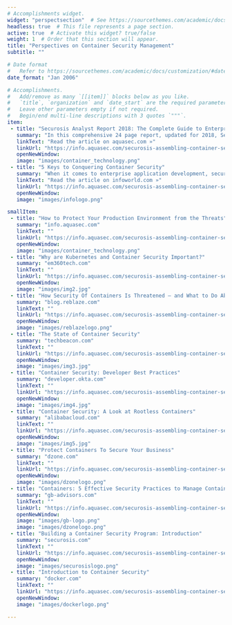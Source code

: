 ```yaml
---
# Accomplishments widget.
widget: "perspectsection"  # See https://sourcethemes.com/academic/docs/page-builder/
headless: true  # This file represents a page section.
active: true  # Activate this widget? true/false
weight: 1  # Order that this section will appear.
title: "Perspectives on Container Security Management"
subtitle: ""

# Date format
#   Refer to https://sourcethemes.com/academic/docs/customization/#date-format
date_format: "Jan 2006"

# Accomplishments.
#   Add/remove as many `[[item]]` blocks below as you like.
#   `title`, `organization` and `date_start` are the required parameters.
#   Leave other parameters empty if not required.
#   Begin/end multi-line descriptions with 3 quotes `"""`.
item:
 - title: "Securosis Analyst Report 2018: The Complete Guide to Enterprise Container Security"
   summary: "In this comprehensive 24 page report, updated for 2018, Securosis provide a complete overview of the security implications of using containers and actionable insights for implementing best practices."
   linkText: "Read the article on aquasec.com »"
   linkUrl: "https://info.aquasec.com/securosis-assembling-container-security-program"
   openNewWindow: 
   image: "images/container_technology.png"
 - title: "5 Keys to Conquering Container Security"
   summary: "When it comes to enterprise application development, security is still an afterthought, coming in right before a release is deployed. The rapid adoption of software containers presents a rare opportunity for security to move upstream and become integrated early on and throughout the software delivery pipeline."
   linkText: "Read the article on infoworld.com »"
   linkUrl: "https://info.aquasec.com/securosis-assembling-container-security-program"
   openNewWindow: 
   image: "images/infologo.png"

smallItem: 
 - title: "How to Protect Your Production Environment from the Threats"
   summary: "info.aquasec.com"
   linkText: ""
   linkUrl: "https://info.aquasec.com/securosis-assembling-container-security-program"
   openNewWindow: 
   image: "images/container_technology.png"
 - title: "Why are Kubernetes and Container Security Important?"
   summary: "em360tech.com"
   linkText: ""
   linkUrl: "https://info.aquasec.com/securosis-assembling-container-security-program"
   openNewWindow: 
   image: "images/img2.jpg"
 - title: "How Security Of Containers Is Threatened — and What to Do About It"
   summary: "blog.reblaze.com"
   linkText: ""
   linkUrl: "https://info.aquasec.com/securosis-assembling-container-security-program"
   openNewWindow: 
   image: "images/reblazelogo.png"
 - title: "The State of Container Security"
   summary: "techbeacon.com"
   linkText: ""
   linkUrl: "https://info.aquasec.com/securosis-assembling-container-security-program"
   openNewWindow: 
   image: "images/img3.jpg"
 - title: "Container Security: Developer Best Practices"
   summary: "developer.okta.com"
   linkText: ""
   linkUrl: "https://info.aquasec.com/securosis-assembling-container-security-program"
   openNewWindow: 
   image: "images/img4.jpg"
 - title: "Container Security: A Look at Rootless Containers"
   summary: "alibabacloud.com"
   linkText: ""
   linkUrl: "https://info.aquasec.com/securosis-assembling-container-security-program"
   openNewWindow: 
   image: "images/img5.jpg"
 - title: "Protect Containers To Secure Your Business"
   summary: "dzone.com"
   linkText: ""
   linkUrl: "https://info.aquasec.com/securosis-assembling-container-security-program"
   openNewWindow: 
   image: "images/dzonelogo.png"
 - title: "Containers: 5 Effective Security Practices to Manage Containerization"
   summary: "gb-advisors.com"
   linkText: ""
   linkUrl: "https://info.aquasec.com/securosis-assembling-container-security-program"
   openNewWindow: 
   image: "images/gb-logo.png"
   image: "images/dzonelogo.png"
 - title: "Building a Container Security Program: Introduction"
   summary: "securosis.com"
   linkText: ""
   linkUrl: "https://info.aquasec.com/securosis-assembling-container-security-program"
   openNewWindow: 
   image: "images/securosislogo.png"
 - title: "Introduction to Container Security"
   summary: "docker.com"
   linkText: ""
   linkUrl: "https://info.aquasec.com/securosis-assembling-container-security-program"
   openNewWindow: 
   image: "images/dockerlogo.png"

---
```


        
